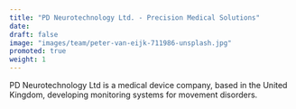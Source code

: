 ```yaml
---
title: "PD Neurotechnology Ltd. - Precision Medical Solutions"
date: 
draft: false
image: "images/team/peter-van-eijk-711986-unsplash.jpg"
promoted: true
weight: 1
---
```


PD Neurotechnology Ltd is a medical device company, based in the United Kingdom, developing monitoring systems for movement disorders.